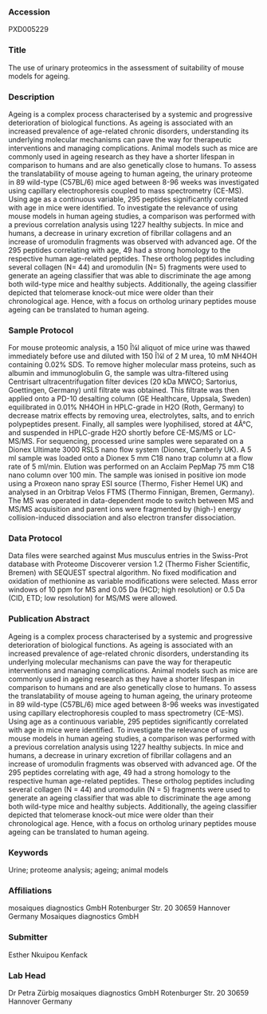 ### Accession
PXD005229

### Title
The use of urinary proteomics in the assessment of suitability of mouse models for ageing.

### Description
Ageing is a complex process characterised by a systemic and progressive deterioration of biological functions. As ageing is associated with an increased prevalence of age-related chronic disorders, understanding its underlying molecular mechanisms can pave the way for therapeutic interventions and managing complications. Animal models such as mice are commonly used in ageing research as they have a shorter lifespan in comparison to humans and are also genetically close to humans. To assess the translatability of mouse ageing to human ageing, the urinary proteome in 89 wild-type (C57BL/6) mice aged between 8-96 weeks was investigated using capillary electrophoresis coupled to mass spectrometry (CE-MS). Using age as a continuous variable, 295 peptides significantly correlated with age in mice were identified. To investigate the relevance of using mouse models in human ageing studies, a comparison was performed with a previous correlation analysis using 1227 healthy subjects. In mice and humans, a decrease in urinary excretion of fibrillar collagens and an increase of uromodulin fragments was observed with advanced age. Of the 295 peptides correlating with age, 49 had a strong homology to the respective human age-related peptides. These ortholog peptides including several collagen (N= 44) and uromodulin (N= 5) fragments were used to generate an ageing classifier that was able to discriminate the age among both wild-type mice and healthy subjects. Additionally, the ageing classifier depicted that telomerase knock-out mice were older than their chronological age. Hence, with a focus on ortholog urinary peptides mouse ageing can be translated to human ageing.

### Sample Protocol
For mouse proteomic analysis, a 150 Î¼l aliquot of mice urine was thawed immediately before use and diluted with 150 Î¼l of 2 M urea, 10 mM NH4OH containing 0.02% SDS. To remove higher molecular mass proteins, such as albumin and immunoglobulin G, the sample was ultra-filtered using Centrisart ultracentrifugation filter devices (20 kDa MWCO; Sartorius, Goettingen, Germany) until filtrate was obtained. This filtrate was then applied onto a PD-10 desalting column (GE Healthcare, Uppsala, Sweden) equilibrated in 0.01% NH4OH in HPLC-grade in H2O (Roth, Germany) to decrease matrix effects by removing urea, electrolytes, salts, and to enrich polypeptides present. Finally, all samples were lyophilised, stored at 4Â°C, and suspended in HPLC-grade H2O shortly before CE-MS/MS or LC-MS/MS. For sequencing, processed urine samples were separated on a Dionex Ultimate 3000 RSLS nano flow system (Dionex, Camberly UK). A 5 ml sample was loaded onto a Dionex 5 mm C18 nano trap column at a flow rate of 5 ml/min. Elution was performed on an Acclaim PepMap 75 mm C18 nano column over 100 min. The sample was ionised in positive ion mode using a Proxeon nano spray ESI source (Thermo, Fisher Hemel UK) and analysed in an Orbitrap Velos FTMS (Thermo Finnigan, Bremen, Germany). The MS was operated in data-dependent mode to switch between MS and MS/MS acquisition and parent ions were fragmented by (high-) energy collision-induced dissociation and also electron transfer dissociation.

### Data Protocol
Data files were searched against Mus musculus entries in the Swiss-Prot database with Proteome Discoverer version 1.2 (Thermo Fisher Scientific, Bremen) with SEQUEST spectral algorithm. No fixed modification and oxidation of methionine as variable modifications were selected. Mass error windows of 10 ppm for MS and 0.05 Da (HCD; high resolution) or 0.5 Da (CID, ETD; low resolution) for MS/MS were allowed.

### Publication Abstract
Ageing is a complex process characterised by a systemic and progressive deterioration of biological functions. As ageing is associated with an increased prevalence of age-related chronic disorders, understanding its underlying molecular mechanisms can pave the way for therapeutic interventions and managing complications. Animal models such as mice are commonly used in ageing research as they have a shorter lifespan in comparison to humans and are also genetically close to humans. To assess the translatability of mouse ageing to human ageing, the urinary proteome in 89 wild-type (C57BL/6) mice aged between 8-96 weeks was investigated using capillary electrophoresis coupled to mass spectrometry (CE-MS). Using age as a continuous variable, 295 peptides significantly correlated with age in mice were identified. To investigate the relevance of using mouse models in human ageing studies, a comparison was performed with a previous correlation analysis using 1227 healthy subjects. In mice and humans, a decrease in urinary excretion of fibrillar collagens and an increase of uromodulin fragments was observed with advanced age. Of the 295 peptides correlating with age, 49 had a strong homology to the respective human age-related peptides. These ortholog peptides including several collagen (N = 44) and uromodulin (N = 5) fragments were used to generate an ageing classifier that was able to discriminate the age among both wild-type mice and healthy subjects. Additionally, the ageing classifier depicted that telomerase knock-out mice were older than their chronological age. Hence, with a focus on ortholog urinary peptides mouse ageing can be translated to human ageing.

### Keywords
Urine; proteome analysis; ageing; animal models

### Affiliations
mosaiques diagnostics GmbH  Rotenburger Str. 20  30659 Hannover  Germany
Mosaiques diagnostics GmbH

### Submitter
Esther Nkuipou Kenfack

### Lab Head
Dr Petra Zürbig
mosaiques diagnostics GmbH  Rotenburger Str. 20  30659 Hannover  Germany


